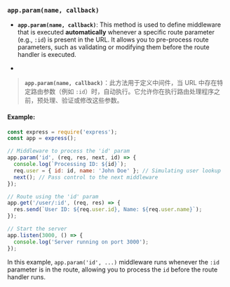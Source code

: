 ### `app.param(name, callback)`

- **`app.param(name, callback)`**: This method is used to define middleware that is executed **automatically** whenever a specific route parameter (e.g., `:id`) is present in the URL. It allows you to pre-process route parameters, such as validating or modifying them before the route handler is executed.

- <audio src="C:\Users\10691\Downloads\__`app.param(na.mp3"></audio>

> **`app.param(name, callback)`**：此方法用于定义中间件，当 URL 中存在特定路由参数（例如 `:id`）时，自动执行。它允许你在执行路由处理程序之前，预处理、验证或修改这些参数。
>
> <audio src="C:\Users\10691\Downloads\app.param(name,.mp3"></audio>

#### Example:

<audio src="C:\Users\10691\Downloads\app.param 用于为路由.mp3"></audio>

```js
const express = require('express');
const app = express();

// Middleware to process the 'id' param
app.param('id', (req, res, next, id) => {
  console.log(`Processing ID: ${id}`);
  req.user = { id: id, name: 'John Doe' }; // Simulating user lookup
  next(); // Pass control to the next middleware
});

// Route using the 'id' param
app.get('/user/:id', (req, res) => {
  res.send(`User ID: ${req.user.id}, Name: ${req.user.name}`);
});

// Start the server
app.listen(3000, () => {
  console.log('Server running on port 3000');
});
```

In this example, `app.param('id', ...)` middleware runs whenever the `:id` parameter is in the route, allowing you to process the `id` before the route handler runs.
